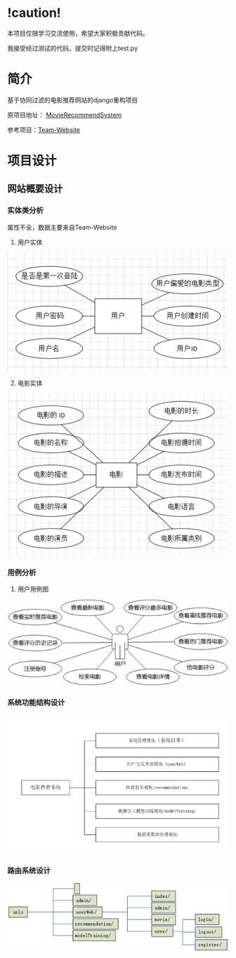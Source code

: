 # !caution! #

本项目仅限学习交流使用，希望大家积极贡献代码。

我接受经过测试的代码，提交时记得附上test.py


# 简介
基于协同过滤的电影推荐网站的django重构项目

原项目地址：
[MovieRecommendSystem](https://github.com/jagger235711/MovieRecommendSystem.git)

参考项目：[Team-Website](https://github.com/kqhasaki/Team-Website.git)

# 项目设计

## 网站概要设计

### 实体类分析
属性不全，数据主要来自Team-Website
1. 用户实体

![img.png](extraStatics/img.png)

2. 电影实体

![img.png](extraStatics/img_2.png)

### 用例分析
1. 用户用例图

![img.png](img.png)

### 系统功能结构设计
![img_1.png](extraStatics/img_1.png)

### 路由系统设计

![img_1.png](img_1.png)
